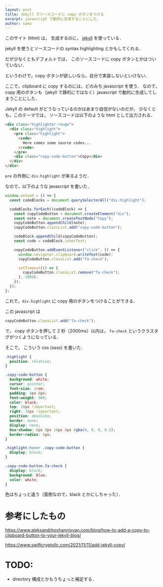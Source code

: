```yaml
---
layout: post
title: Jekyll でソースコードに copy ボタンをつける
excerpt: javascript で動的に生成することにした．
author: sano
---
```


このサイト (html) は，
生成するのに，
[jekyll](https://jekyllrb.com/) を使っている．

jekyll を使うとソースコードの syntax highlighting とかもしてくれる．

だが少なくともデフォルトでは，
このソースコードに copy ボタンとかはついていない．

というわけで，copy ボタンが欲しいなら，自分で実装しないといけない．

ここで，clipboard に copy するのには，どのみち javascript を使う．
なので，copy 用のボタンも（jekyll で静的にではなく）javascript で動的に生成してしまうことにした．

Jekyll の default がどうなっているのかはあまり自信がないのだが，
少なくとも，このテーマでは，
ソースコードは以下のような html として出力される．

```html
<div class="highlighter-rouge">
  <div class="highlight">
    <pre class="highlight">
      <code>
        Here comes some source codes...
      </code>
    </pre>
    <div class="copy-code-button">Copy</div>
  </div>
</div>
```

`pre` の外側に `div.highlight` が来るようだ．

なので，以下のような javascript を書いた．

```javascript
window.onload = () => {
  const codeBlocks = document.querySelectorAll("div.highlight");

  codeBlocks.forEach((codeBlock) => {
    const copyCodeButton = document.createElement("div");
    const note = document.createTextNode("Copy");
    copyCodeButton.appendChild(note);
    copyCodeButton.classList.add("copy-code-button");

    codeBlock.appendChild(copyCodeButton);
    const code = codeBlock.innerText;

    copyCodeButton.addEventListener("click", () => {
      window.navigator.clipboard.writeText(code);
      copyCodeButton.classList.add("fa-check");

      setTimeout(() => {
        copyCodeButton.classList.remove("fa-check");
      }, 2000);
    });
  });
};
```

これで，`div.highlight` に copy 用のボタンをつけることができる．

この javascript は

```javascript
copyCodeButton.classList.add("fa-check");
```

で，
copy ボタンを押して 2 秒（2000ms）以内は，
`fa-check` というクラスタグがつくようになっている．

そこで，
こういう css (sass) を書いた．

```css
.highlight {
  position: relative;
}

.copy-code-button {
  background: white;
  cursor: pointer;
  font-size: 1rem;
  padding: 4px 8px;
  font-weight: 900;
  color: black;
  top: 10px !important;
  right: 10px !important;
  position: absolute;
  border: none;
  display: none;
  box-shadow: 0px 8px 16px 0px rgba(0, 0, 0, 0.2);
  border-radius: 5px;
}

.highlight:hover .copy-code-button {
  display: block;
}

.copy-code-button.fa-check {
  display: block;
  background: blue;
  color: white;
}
```

色はちょっと違う（面倒なので，black とかにしちゃった）．

# 参考にしたもの

<https://www.aleksandrhovhannisyan.com/blog/how-to-add-a-copy-to-clipboard-button-to-your-jekyll-blog/>

<https://www.swiftcryptollc.com/2021/11/11/add-jekyll-copy/>

# TODO:

- directory 構成とかもうちょっと補足する．
